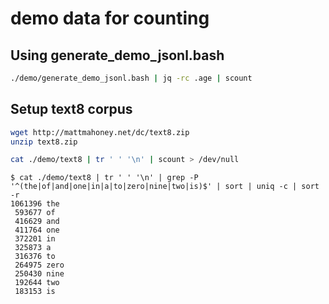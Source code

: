 demo data for counting
=====

## Using generate_demo_jsonl.bash
```sh
./demo/generate_demo_jsonl.bash | jq -rc .age | scount
```

## Setup text8 corpus
```sh
wget http://mattmahoney.net/dc/text8.zip
unzip text8.zip
```

```sh
cat ./demo/text8 | tr ' ' '\n' | scount > /dev/null
```


```
$ cat ./demo/text8 | tr ' ' '\n' | grep -P '^(the|of|and|one|in|a|to|zero|nine|two|is)$' | sort | uniq -c | sort -r
1061396 the
 593677 of
 416629 and
 411764 one
 372201 in
 325873 a
 316376 to
 264975 zero
 250430 nine
 192644 two
 183153 is
```
